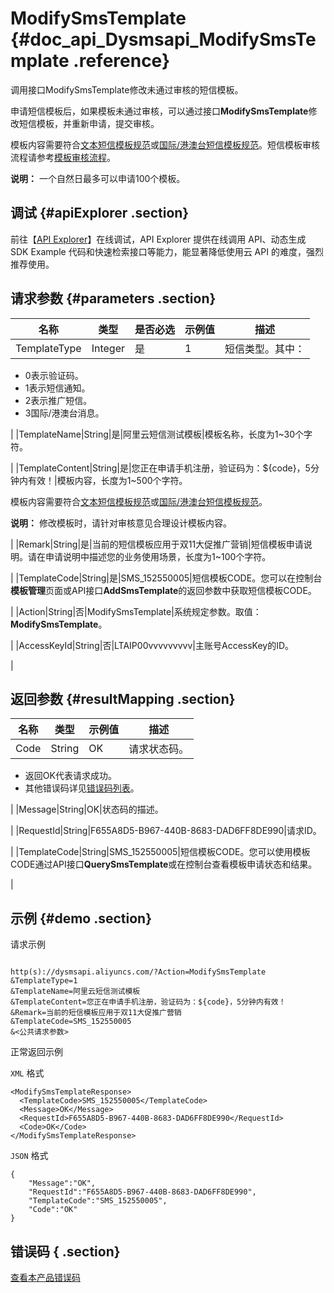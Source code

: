 # ModifySmsTemplate {#doc_api_Dysmsapi_ModifySmsTemplate .reference}

调用接口ModifySmsTemplate修改未通过审核的短信模板。

申请短信模板后，如果模板未通过审核，可以通过接口**ModifySmsTemplate**修改短信模板，并重新申请，提交审核。

模板内容需要符合[文本短信模板规范](~~108253~~)或[国际/港澳台短信模板规范](~~108254~~)。短信模板审核流程请参考[模板审核流程](~~108257~~)。

**说明：** 一个自然日最多可以申请100个模板。

## 调试 {#apiExplorer .section}

前往【[API Explorer](https://api.aliyun.com/#product=Dysmsapi&api=ModifySmsTemplate)】在线调试，API Explorer 提供在线调用 API、动态生成 SDK Example 代码和快速检索接口等能力，能显著降低使用云 API 的难度，强烈推荐使用。

## 请求参数 {#parameters .section}

|名称|类型|是否必选|示例值|描述|
|--|--|----|---|--|
|TemplateType|Integer|是|1|短信类型。其中：

 -   0表示验证码。
-   1表示短信通知。
-   2表示推广短信。
-   3国际/港澳台消息。

 |
|TemplateName|String|是|阿里云短信测试模板|模板名称，长度为1~30个字符。

 |
|TemplateContent|String|是|您正在申请手机注册，验证码为：$\{code\}，5分钟内有效！|模板内容，长度为1~500个字符。

 模板内容需要符合[文本短信模板规范](~~108253~~)或[国际/港澳台短信模板规范](~~108254~~)。

 **说明：** 修改模板时，请针对审核意见合理设计模板内容。

 |
|Remark|String|是|当前的短信模板应用于双11大促推广营销|短信模板申请说明。请在申请说明中描述您的业务使用场景，长度为1~100个字符。

 |
|TemplateCode|String|是|SMS\_152550005|短信模板CODE。您可以在控制台**模板管理**页面或API接口**AddSmsTemplate**的返回参数中获取短信模板CODE。

 |
|Action|String|否|ModifySmsTemplate|系统规定参数。取值：**ModifySmsTemplate**。

 |
|AccessKeyId|String|否|LTAIP00vvvvvvvvv|主账号AccessKey的ID。

 |

## 返回参数 {#resultMapping .section}

|名称|类型|示例值|描述|
|--|--|---|--|
|Code|String|OK|请求状态码。

 -   返回OK代表请求成功。
-   其他错误码详见[错误码列表](~~101346~~)。

 |
|Message|String|OK|状态码的描述。

 |
|RequestId|String|F655A8D5-B967-440B-8683-DAD6FF8DE990|请求ID。

 |
|TemplateCode|String|SMS\_152550005|短信模板CODE。您可以使用模板CODE通过API接口**QuerySmsTemplate**或在控制台查看模板申请状态和结果。

 |

## 示例 {#demo .section}

请求示例

``` {#request_demo}

http(s)://dysmsapi.aliyuncs.com/?Action=ModifySmsTemplate
&TemplateType=1
&TemplateName=阿里云短信测试模板
&TemplateContent=您正在申请手机注册，验证码为：${code}，5分钟内有效！
&Remark=当前的短信模板应用于双11大促推广营销
&TemplateCode=SMS_152550005
&<公共请求参数>

```

正常返回示例

`XML` 格式

``` {#xml_return_success_demo}
<ModifySmsTemplateResponse>
  <TemplateCode>SMS_152550005</TemplateCode>
  <Message>OK</Message>
  <RequestId>F655A8D5-B967-440B-8683-DAD6FF8DE990</RequestId>
  <Code>OK</Code>
</ModifySmsTemplateResponse>

```

`JSON` 格式

``` {#json_return_success_demo}
{
	"Message":"OK",
	"RequestId":"F655A8D5-B967-440B-8683-DAD6FF8DE990",
	"TemplateCode":"SMS_152550005",
	"Code":"OK"
}
```

## 错误码 { .section}

[查看本产品错误码](https://error-center.aliyun.com/status/product/Dysmsapi)

